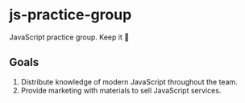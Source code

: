 # js-practice-group
JavaScript practice group. Keep it :100:

## Goals

1. Distribute knowledge of modern JavaScript throughout the team.
2. Provide marketing with materials to sell JavaScript services.

